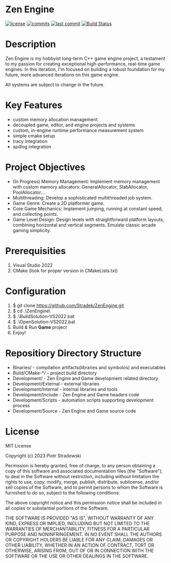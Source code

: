 # Zen Engine
[![license](https://badgen.net/github/license/stradek/ZenEngine?color=blue)](https://github.com/Stradek/ZenEngine/blob/main/LICENSE)
[![commits](https://badgen.net/github/commits/stradek/ZenEngine?color=238636&icon=git)](https://github.com/Stradek/ZenEngine/commits/main)
[![last commit](https://badgen.net/github/last-commit/stradek/ZenEngine?color=238636&icon=github)](https://github.com/Stradek/ZenEngine/commits/main)
[![Build Status](https://badgen.net/github/checks/stradek/ZenEngine/main)](https://github.com/stradek/ZenEngine/actions/workflows/build-windows.yml)

# Description
Zen Engine is my hobbyist long-term C++ game engine project, a testament to my passion for creating exceptional high-performance, real-time game engines. In this iteration, I'm focused on building a robust foundation for my future, more advanced iterations on this game engine.

All systems are subject to change in the future.

# Key Features
  - custom memory allocation management
  - decoupled game, editor, and engine projects and systems
  - custom, in-engine runtime performance measurement system
  - simple cmake setup
  - tracy integration
  - spdlog integration

# Project Objectives
  - (In Progress) Memory Management: Implement memory management with custom memory allocators: GeneralAllocator, SlabAllocator, PoolAllocator...
  - Multithreading: Develop a sophisticated multithreaded job system.
  - Game Genre: Create a 2D platformer game.
  - Core Game Mechanics: Implement jumping, running at constant speed, and collecting points.
  - Game Level Design: Design levels with straightforward platform layouts, combining horizontal and vertical segments. Emulate classic arcade gaming simplicity.

# Prerequisities
1. Visual Studio 2022
2. CMake (look for proper version in CMakeLists.txt)

# Configuration
1. $ git clone https://github.com/Stradek/ZenEngine.git
2. $ cd .\ZenEngine\
3. $ .\BuildSolution-VS2022.bat
4. $ .\OpenSolution-VS2022.bat
5. Build & Run **Game** project
6. Enjoy!

# Repositiory Directory Structure
* Binaries/ - compilation artifacts(libraries and symbolos) and executables
* Build/CMake-*/ - project build directory
* Development/ - Zen Engine and Game development related directory
* Development/External - external libraries
* Development/Internal - internal libraries and tools
* Development/Include - Zen Engine and Game headers code
* Development/Scripts - automation scripts supporting development process
* Development/Source - Zen Engine and Game source code

# License
MIT License

Copyright (c) 2023 Piotr Stradowski

Permission is hereby granted, free of charge, to any person obtaining a copy
of this software and associated documentation files (the "Software"), to deal
in the Software without restriction, including without limitation the rights
to use, copy, modify, merge, publish, distribute, sublicense, and/or sell
copies of the Software, and to permit persons to whom the Software is
furnished to do so, subject to the following conditions:

The above copyright notice and this permission notice shall be included in all
copies or substantial portions of the Software.

THE SOFTWARE IS PROVIDED "AS IS", WITHOUT WARRANTY OF ANY KIND, EXPRESS OR
IMPLIED, INCLUDING BUT NOT LIMITED TO THE WARRANTIES OF MERCHANTABILITY,
FITNESS FOR A PARTICULAR PURPOSE AND NONINFRINGEMENT. IN NO EVENT SHALL THE
AUTHORS OR COPYRIGHT HOLDERS BE LIABLE FOR ANY CLAIM, DAMAGES OR OTHER
LIABILITY, WHETHER IN AN ACTION OF CONTRACT, TORT OR OTHERWISE, ARISING FROM,
OUT OF OR IN CONNECTION WITH THE SOFTWARE OR THE USE OR OTHER DEALINGS IN THE
SOFTWARE.
